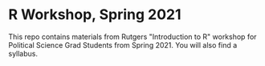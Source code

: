 # R Workshop, Spring 2021

This repo contains materials from Rutgers "Introduction to R" workshop for Political Science Grad Students from Spring 2021. You will also find a syllabus.

